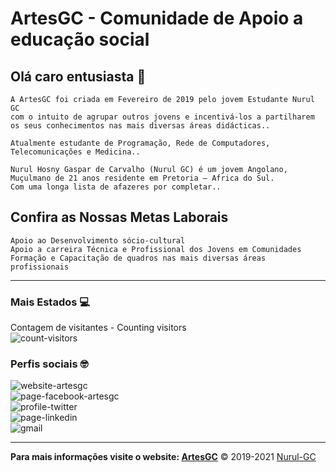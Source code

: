 # ArtesGC - Comunidade de Apoio a educação social

## Olá caro entusiasta 👋

    A ArtesGC foi criada em Fevereiro de 2019 pelo jovem Estudante Nurul GC
    com o intuito de agrupar outros jovens e incentivá-los a partilharem
    os seus conhecimentos nas mais diversas áreas didácticas..

    Atualmente estudante de Programação, Rede de Computadores, Telecomunicações e Medicina..

    Nurul Hosny Gaspar de Carvalho (Nurul GC) é um jovem Angolano,
    Muçulmano de 21 anos residente em Pretoria – Africa do Sul.
    Com uma longa lista de afazeres por completar..

## Confira as Nossas Metas Laborais

    Apoio ao Desenvolvimento sócio-cultural
    Apoio a carreira Técnica e Profissional dos Jovens em Comunidades
    Formação e Capacitação de quadros nas mais diversas áreas profissionais

---

### Mais Estados 💻

Contagem de visitantes - Counting visitors \
![count-visitors](https://profile-counter.glitch.me/ArtesGC/count.svg)

### Perfis sociais 🤓

![website-artesgc](https://img.shields.io/badge/-Github-000?style=flat-circle&logo=Github&logoColor=white&link=https://artesgc.home.blog/) \
![page-facebook-artesgc](https://img.shields.io/badge/-facebook-blue?style=flat-circle&logo=Facebook&logoColor=white&link=https://www.facebook.com/artesgc.home.blog/) \
![profile-twitter](https://img.shields.io/badge/-twitter-blue?style=flat-circle&logo=Twitter&logoColor=white&link=https://twitter.com/NurulGC3) \
![page-linkedin](https://img.shields.io/badge/-LinkedIn-blue?style=flat-circle&logo=Linkedin&logoColor=white&link=https://www.linkedin.com/company/artesgc/) \
![gmail](https://img.shields.io/badge/-Gmail-c14438?style=flat-circle&logo=Gmail&logoColor=white&link=mailto:nuruldecarvalho@gmail.com)

---

**Para mais informações visite o website: [ArtesGC](https://artesgc.home.blog)**
&copy; 2019-2021 [Nurul-GC](httpas://mailto:nuruldecarvalho@gmail.com)